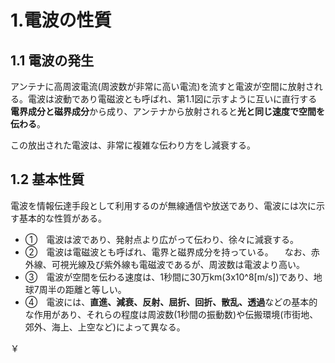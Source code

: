 # 1.電波の性質

## 1.1 電波の発生

アンテナに高周波電流(周波数が非常に高い電流)を流すと電波が空間に放射される。電波は波動であり電磁波とも呼ばれ、第1.1図に示すように互いに直行する**電界成分と磁界成分**から成り、アンテナから放射されると**光と同じ速度で空間を伝わる**。

この放出された電波は、非常に複雑な伝わり方をし減衰する。

## 1.2 基本性質

電波を情報伝達手段として利用するのが無線通信や放送であり、電波には次に示す基本的な性質がある。

- ①　電波は波であり、発射点より広がって伝わり、徐々に減衰する。
- ②　電波は電磁波とも呼ばれ、電界と磁界成分を持っている。
　なお、赤外線、可視光線及び紫外線も電磁波であるが、周波数は電波より高い。
- ③　電波が空間を伝わる速度は、1秒間に30万km(3x10^8[m/s])であり、地球7周半の距離と等しい。
- ④　電波には、**直進、減衰、反射、屈折、回折、散乱、透過**などの基本的な作用があり、それらの程度は周波数(1秒間の振動数)や伝搬環境(市街地、郊外、海上、上空など)によって異なる。


￥